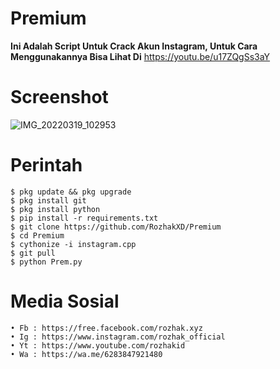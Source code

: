 # Premium

**Ini Adalah Script Untuk Crack Akun Instagram, Untuk Cara Menggunakannya Bisa Lihat Di** https://youtu.be/u17ZQgSs3aY

# Screenshot
![IMG_20220319_102953](https://user-images.githubusercontent.com/65714340/159227410-afdbb075-da8a-4c12-ae28-64efc6e1c22b.jpg)

# Perintah
    $ pkg update && pkg upgrade
    $ pkg install git
    $ pkg install python
    $ pip install -r requirements.txt
    $ git clone https://github.com/RozhakXD/Premium
    $ cd Premium
    $ cythonize -i instagram.cpp
    $ git pull
    $ python Prem.py
# Media Sosial
    • Fb : https://free.facebook.com/rozhak.xyz
    • Ig : https://www.instagram.com/rozhak_official
    • Yt : https://www.youtube.com/rozhakid
    • Wa : https://wa.me/6283847921480
